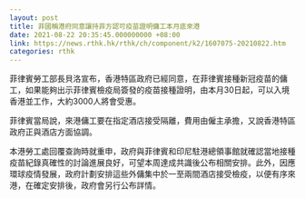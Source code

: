 ```yaml
---
layout: post
title: 菲國稱港府同意讓持菲方認可疫苗證明傭工本月底來港
date: 2021-08-22 20:35:45.000000000 +08:00
link: https://news.rthk.hk/rthk/ch/component/k2/1607075-20210822.htm
categories: rthk
---
```


菲律賓勞工部長貝洛宣布，香港特區政府已經同意，在菲律賓接種新冠疫苗的傭工，如果能夠出示菲律賓檢疫局簽發的疫苗接種證明，由本月30日起，可以入境香港並工作，大約3000人將會受惠。

菲律賓當局說，來港傭工要在指定酒店接受隔離，費用由僱主承擔，又說香港特區政府正與酒店方面協調。

本港勞工處回覆查詢時就重申，政府與菲律賓和印尼駐港總領事館就確認當地接種疫苗紀錄真確性的討論進展良好，可望本周達成共識後公布相關安排。此外，因應環球疫情發展，政府計劃安排這些外傭集中於一至兩間酒店接受檢疫，以便有序來港，在確定安排後，政府會另行公布詳情。
